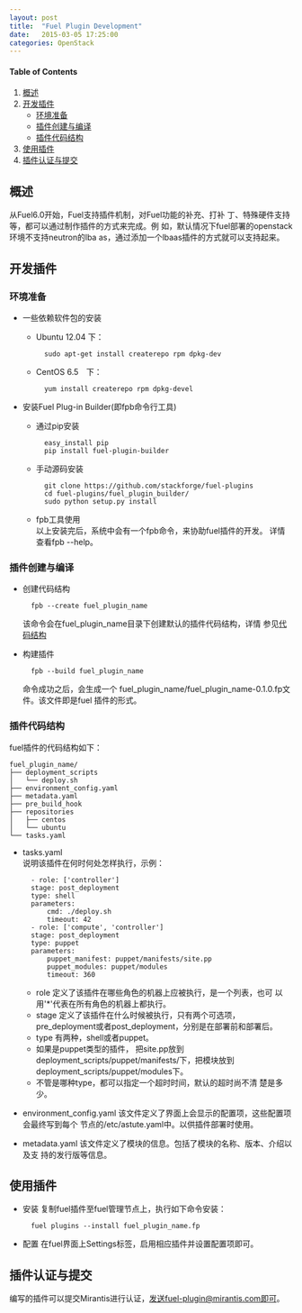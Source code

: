 ```yaml
---
layout: post
title:  "Fuel Plugin Development"
date:   2015-03-05 17:25:00
categories: OpenStack
---
```


#### Table of Contents

1. [概述](#section)
2. [开发插件](#section-1)
    * [环境准备](#section-2)
    * [插件创建与编译](#section-3)
    * [插件代码结构](#section-4)
4. [使用插件](#section-5)
5. [插件认证与提交](#section-6)

## 概述

从Fuel6.0开始，Fuel支持插件机制，对Fuel功能的补充、打补
丁、特殊硬件支持等，都可以通过制作插件的方式来完成。例
如，默认情况下fuel部署的openstack环境不支持neutron的lba
as，通过添加一个lbaas插件的方式就可以支持起来。

## 开发插件

### 环境准备

* 一些依赖软件包的安装

    * Ubuntu 12.04 下：  

            sudo apt-get install createrepo rpm dpkg-dev
    * CentOS 6.5　下：  

            yum install createrepo rpm dpkg-devel

* 安装Fuel Plug-in Builder(即fpb命令行工具)

    * 通过pip安装  

            easy_install pip
            pip install fuel-plugin-builder

    * 手动源码安装  

            git clone https://github.com/stackforge/fuel-plugins
            cd fuel-plugins/fuel_plugin_builder/
            sudo python setup.py install

    * fpb工具使用  
        以上安装完后，系统中会有一个fpb命令，来协助fuel插件的开发。
        详情查看fpb --help。

### 插件创建与编译

* 创建代码结构

        fpb --create fuel_plugin_name
    该命令会在fuel_plugin_name目录下创建默认的插件代码结构，详情
    参见[代码结构](#插件代码结构)

* 构建插件

        fpb --build fuel_plugin_name
    命令成功之后，会生成一个
    fuel_plugin_name/fuel_plugin_name-0.1.0.fp文件。该文件即是fuel
    插件的形式。

### 插件代码结构

fuel插件的代码结构如下：

    fuel_plugin_name/
    ├── deployment_scripts
    │   └── deploy.sh
    ├── environment_config.yaml
    ├── metadata.yaml
    ├── pre_build_hook
    ├── repositories
    │   ├── centos
    │   └── ubuntu
    └── tasks.yaml

* tasks.yaml  
    说明该插件在何时何处怎样执行，示例：

        - role: ['controller']
        stage: post_deployment
        type: shell
        parameters:
            cmd: ./deploy.sh
            timeout: 42
        - role: ['compute', 'controller']
        stage: post_deployment
        type: puppet
        parameters:
            puppet_manifest: puppet/manifests/site.pp
            puppet_modules: puppet/modules
            timeout: 360

    * role 定义了该插件在哪些角色的机器上应被执行，是一个列表，也可
      以用'*'代表在所有角色的机器上都执行。
    * stage 定义了该插件在什么时候被执行，只有两个可选项，
      pre_deployment或者post_deployment，分别是在部署前和部署后。
    * type 有两种，shell或者puppet。
    * 如果是puppet类型的插件， 把site.pp放到
      deployment_scripts/puppet/manifests/下，把模块放到
      deployment_scripts/puppet/modules下。
    * 不管是哪种type，都可以指定一个超时时间，默认的超时尚不清
      楚是多少。

* environment_config.yaml
    该文件定义了界面上会显示的配置项，这些配置项会最终写到每个
    节点的/etc/astute.yaml中。以供插件部署时使用。
* metadata.yaml
    该文件定义了模块的信息。包括了模块的名称、版本、介绍以及支
    持的发行版等信息。

## 使用插件

* 安装
    复制fuel插件至fuel管理节点上，执行如下命令安装：

        fuel plugins --install fuel_plugin_name.fp
* 配置
    在fuel界面上Settings标签，启用相应插件并设置配置项即可。

## 插件认证与提交

编写的插件可以提交Mirantis进行认证，发送fuel-plugin@mirantis.com即可。

